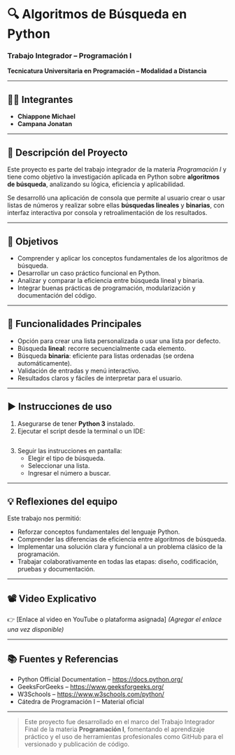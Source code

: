 
# 🔍 Algoritmos de Búsqueda en Python

### Trabajo Integrador – Programación I  
**Tecnicatura Universitaria en Programación – Modalidad a Distancia**

---

## 👨‍💻 Integrantes
- **Chiappone Michael**
- **Campana Jonatan**

---

## 📌 Descripción del Proyecto

Este proyecto es parte del trabajo integrador de la materia *Programación I* y tiene como objetivo la investigación aplicada en Python sobre **algoritmos de búsqueda**, analizando su lógica, eficiencia y aplicabilidad.

Se desarrolló una aplicación de consola que permite al usuario crear o usar listas de números y realizar sobre ellas **búsquedas lineales** y **binarias**, con interfaz interactiva por consola y retroalimentación de los resultados.

---

## 🎯 Objetivos

- Comprender y aplicar los conceptos fundamentales de los algoritmos de búsqueda.
- Desarrollar un caso práctico funcional en Python.
- Analizar y comparar la eficiencia entre búsqueda lineal y binaria.
- Integrar buenas prácticas de programación, modularización y documentación del código.

---

## 🧠 Funcionalidades Principales

- Opción para crear una lista personalizada o usar una lista por defecto.
- Búsqueda **lineal**: recorre secuencialmente cada elemento.
- Búsqueda **binaria**: eficiente para listas ordenadas (se ordena automáticamente).
- Validación de entradas y menú interactivo.
- Resultados claros y fáciles de interpretar para el usuario.

---

## ▶️ Instrucciones de uso

1. Asegurarse de tener **Python 3** instalado.
2. Ejecutar el script desde la terminal o un IDE:

```python3 busqueda.py
```

3. Seguir las instrucciones en pantalla:
   - Elegir el tipo de búsqueda.
   - Seleccionar una lista.
   - Ingresar el número a buscar.

---

## 💡 Reflexiones del equipo

Este trabajo nos permitió:

- Reforzar conceptos fundamentales del lenguaje Python.
- Comprender las diferencias de eficiencia entre algoritmos de búsqueda.
- Implementar una solución clara y funcional a un problema clásico de la programación.
- Trabajar colaborativamente en todas las etapas: diseño, codificación, pruebas y documentación.

---

## 📽️ Video Explicativo

👉 [Enlace al video en YouTube o plataforma asignada] *(Agregar el enlace una vez disponible)*

---

## 📚 Fuentes y Referencias

- Python Official Documentation – https://docs.python.org/
- GeeksForGeeks – https://www.geeksforgeeks.org/
- W3Schools – https://www.w3schools.com/python/
- Cátedra de Programación I – Material oficial

---

> Este proyecto fue desarrollado en el marco del Trabajo Integrador Final de la materia **Programación I**, fomentando el aprendizaje práctico y el uso de herramientas profesionales como GitHub para el versionado y publicación de código.
